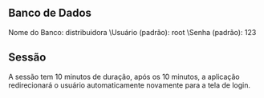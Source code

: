 Banco de Dados
-
Nome do Banco: distribuidora
\Usuário (padrão): root
\Senha (padrão): 123

Sessão
-
A sessão tem 10 minutos de duração, após os 10 minutos, a aplicação redirecionará o usuário automaticamente novamente para a tela de login.
